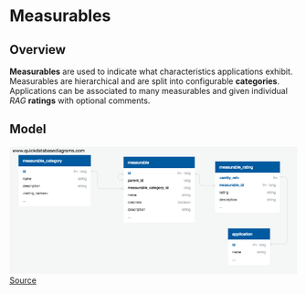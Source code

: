 # Measurables

## Overview

__Measurables__ are used to indicate what characteristics applications exhibit. 
Measurables are hierarchical and are split into configurable __categories__.
Applications can be associated to many measurables and given individual _RAG_ 
__ratings__ with optional comments.
  


## Model

![Schema Diagram](measurables_schema.png)
[Source](https://app.quickdatabasediagrams.com/#/schema/rpoddJhDW0WTKzJiBz80Kw)